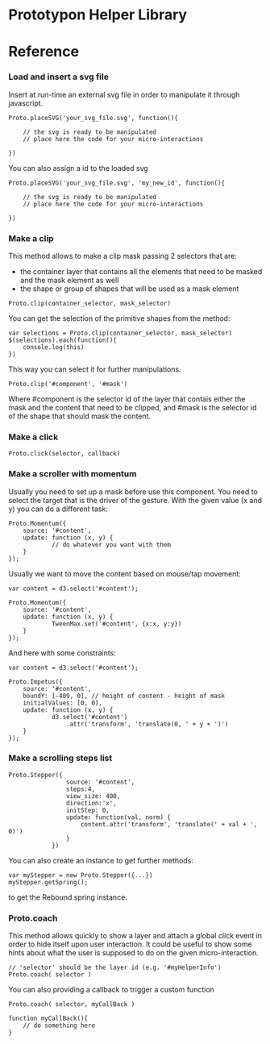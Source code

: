 # Prototypon Helper Library



# Reference

### Load and insert a svg file

Insert at run-time an external svg file in order to manipulate it through javascript.

	Proto.placeSVG('your_svg_file.svg', function(){

		// the svg is ready to be manipulated
		// place here the code for your micro-interactions

	})

You can also assign a id to the loaded svg

	Proto.placeSVG('your_svg_file.svg', 'my_new_id', function(){

		// the svg is ready to be manipulated
		// place here the code for your micro-interactions

	})


### Make a clip

This method allows to make a clip mask passing 2 selectors that are:

- the container layer that contains all the elements that need to be masked and the mask element as well
- the shape or group of shapes that will be used as a mask element
    
```    
Proto.clip(container_selector, mask_selector)
```

You can get the selection of the primitive shapes from the method:

	var selections = Proto.clip(container_selector, mask_selector)
	$(selections).each(function(){
		console.log(this)
	})

This way you can select it for further manipulations.

	Proto.clip('#component', '#mask')
	
Where #component is the selector id of the layer that contais either the mask and the content that need to be clipped, and #mask is the selector id of the shape that should mask the content.



### Make a click

```    
Proto.click(selector, callback)
```



### Make a scroller with momentum

Usually you need to set up a mask before use this component.
You need to select the target that is the driver of the gesture. With the given value (x and y) you can do a different task:
	
	Proto.Momentum({
        source: '#content',
        update: function (x, y) {
        		// do whatever you want with them
        }
    });
    
Usually we want to move the content based on mouse/tap movement:

	var content = d3.select('#content');
    
	Proto.Momentum({
        source: '#content',
        update: function (x, y) {
        		TweenMax.set('#content', {x:x, y:y})
        }
    });
    

And here with some constraints:
    
    var content = d3.select('#content');
    
	Proto.Impetus({
        source: '#content',
        boundY: [-409, 0], // height of content - height of mask
        initialValues: [0, 0],
        update: function (x, y) {
        		d3.select('#content')
            		.attr('transform', 'translate(0, ' + y + ')')
        }
    });



### Make a scrolling steps list

	Proto.Stepper({
                    source: '#content',
                    steps:4,
                    view_size: 400,
                    direction:'x',
                    initStep: 0,
                    update: function(val, norm) {
                        content.attr('transform', 'translate(' + val + ', 0)')
                    }
                })
                
You can also create an instance to get further methods:

    var myStepper = new Proto.Stepper({...})
    myStepper.getSpring();
    
to get the Rebound spring instance.


### Proto.coach

This method allows quickly to show a layer and attach a global click event in order to hide itself upon user interaction.
It could be useful to show some hints about what the user is supposed to do on the given micro-interaction.

	// 'selector' should be the layer id (e.g. '#myHelperInfo')
	Proto.coach( selector )

You can also providing a callback to trigger a custom function

	Proto.coach( selector, myCallBack )
	
	function myCallBack(){
		// do something here
	}



    
